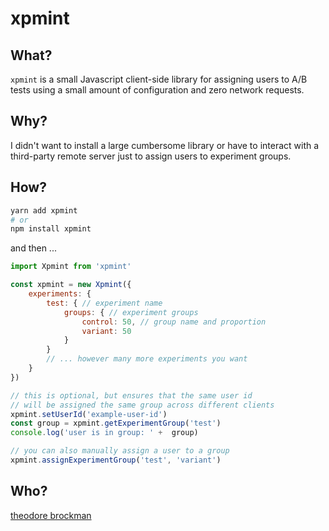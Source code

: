# xpmint

## What?

`xpmint` is a small Javascript client-side library for assigning users to A/B tests using a small amount of configuration and zero network requests.

## Why?

I didn't want to install a large cumbersome library or have to interact with a third-party remote server just to assign users to experiment groups.

## How?

```bash
yarn add xpmint
# or
npm install xpmint
```
and then ...
```javascript
import Xpmint from 'xpmint'

const xpmint = new Xpmint({
    experiments: {
        test: { // experiment name
            groups: { // experiment groups
                control: 50, // group name and proportion
                variant: 50
            }
        }
        // ... however many more experiments you want
    }
})

// this is optional, but ensures that the same user id
// will be assigned the same group across different clients
xpmint.setUserId('example-user-id')
const group = xpmint.getExperimentGroup('test')
console.log('user is in group: ' +  group)

// you can also manually assign a user to a group
xpmint.assignExperimentGroup('test', 'variant')
```

## Who?

[theodore brockman](https://theo.lol)